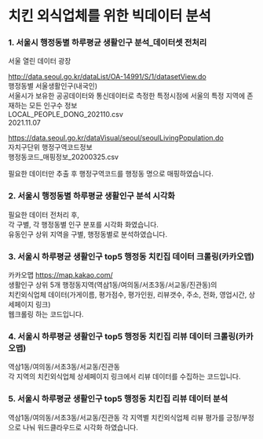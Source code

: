# 치킨 외식업체를 위한 빅데이터 분석  
  
### 1. 서울시 행정동별 하루평균 생활인구 분석_데이터셋 전처리  
  
서울 열린 데이터 광장  
  
http://data.seoul.go.kr/dataList/OA-14991/S/1/datasetView.do  
행정동별 서울생활인구(내국인)  
서울시가 보유한 공공데이터와 통신데이터로 측정한 특정시점에 서울의 특정 지역에 존재하는 모든 인구수 정보  
LOCAL_PEOPLE_DONG_202110.csv   
2021.11.07  
  
https://data.seoul.go.kr/dataVisual/seoul/seoulLivingPopulation.do  
자치구단위 행정구역코드정보  
행정동코드_매핑정보_20200325.csv  
  
필요한 데이터만 추출 후 행정구역코드를 행정동 명으로 매핑하였습니다.  
  
### 2. 서울시 행정동별 하루평균 생활인구 분석 시각화  
  
필요한 데이터 전처리 후,  
각 구별, 각 행정동별 인구 분포를 시각화 화였습니다.  
유동인구 상위 지역을 구별, 행정동별로 분석하였습니다.  
  
### 3. 서울시 하루평균 생활인구 top5 행정동 치킨집 데이터 크롤링(카카오맵)  
  
카카오맵 https://map.kakao.com/  
생활인구 상위 5개 행정동지역(역삼1동/여의동/서초3동/서교동/진관동)의   
치킨외식업체 데이터(가게이름, 평가점수, 평가인원, 리뷰갯수, 주소, 전화, 영업시간, 상세페이지 링크)   
웹크롤링 하는 코드입니다.  
  
### 4. 서울시 하루평균 생활인구 top5 행정동 치킨집 리뷰 데이터 크롤링(카카오맵)  
  
역삼1동/여의동/서초3동/서교동/진관동  
각 지역의 치킨외식업체 상세페이지 링크에서 리뷰 데이터를 수집하는 코드입니다.  
  
### 5. 서울시 하루평균 생활인구 top5 행정동 치킨집 리뷰 데이터 분석

역삼1동/여의동/서초3동/서교동/진관동
각 지역별 치킨외식업체 리뷰 평가를 긍정/부정으로 나눠 워드클라우드로 시각화 하였습니다.
